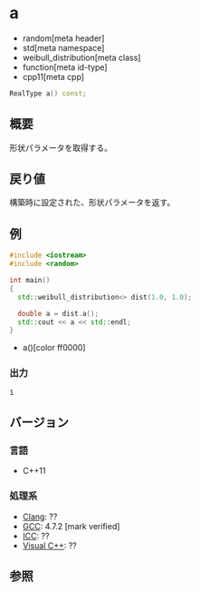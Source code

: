# a
* random[meta header]
* std[meta namespace]
* weibull_distribution[meta class]
* function[meta id-type]
* cpp11[meta cpp]

```cpp
RealType a() const;
```

## 概要
形状パラメータを取得する。


## 戻り値
構築時に設定された、形状パラメータを返す。


## 例
```cpp example
#include <iostream>
#include <random>

int main()
{
  std::weibull_distribution<> dist(1.0, 1.0);

  double a = dist.a();
  std::cout << a << std::endl;
}
```
* a()[color ff0000]

### 出力
```
1
```

## バージョン
### 言語
- C++11

### 処理系
- [Clang](/implementation.md#clang): ??
- [GCC](/implementation.md#gcc): 4.7.2 [mark verified]
- [ICC](/implementation.md#icc): ??
- [Visual C++](/implementation.md#visual_cpp): ??


## 参照


